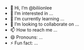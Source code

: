- 👋 Hi, I’m @biliionlee
- 👀 I’m interested in ...
- 🌱 I’m currently learning ...
- 💞️ I’m looking to collaborate on ...
- 📫 How to reach me ...
- 😄 Pronouns: ...
- ⚡ Fun fact: ...

<!---
biliionlee/biliionlee is a ✨ special ✨ repository because its `README.md` (this file) appears on your GitHub profile.
You can click the Preview link to take a look at your changes.
--->
